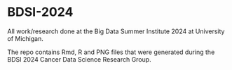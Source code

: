 # BDSI-2024
All work/research done at the Big Data Summer Institute 2024 at University of Michigan. 

The repo contains Rmd, R and PNG files that were generated during the BDSI 2024 Cancer Data Science Research Group.
